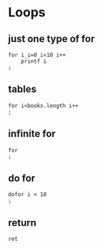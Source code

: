 # Loops

## just one type of for

```nerva
for i_i=0 i<10 i++
    printf i
;
```

## tables

```nerva
for i<books.length i++
;
```

## infinite for

```nerva
for
;
```

## do for

```nerva
dofor i < 10
;
```

## return

```nerva
ret
```
